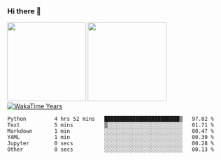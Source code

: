 ### Hi there 👋

<!--
**BBuniverse/BBuniverse** is a ✨ _special_ ✨ repository because its `README.md` (this file) appears on your GitHub profile.

Here are some ideas to get you started:

- 🔭 I’m currently working on ...
- 🌱 I’m currently learning ...
- 👯 I’m looking to collaborate on ...
- 🤔 I’m looking for help with ...
- 💬 Ask me about ...
- 📫 How to reach me: ...
- 😄 Pronouns: ...
- ⚡ Fun fact: ...
-->

<div display="flex">
  <img src="https://github-readme-stats.vercel.app/api?username=BBuniverse&show_icons=true&count_private=true&theme=radical&hide_border=true" height="180"/>
  <img src="https://github-readme-stats.vercel.app/api/top-langs/?username=BBuniverse&layout=compact&theme=radical&hide_border=true" height="180"/>
</div
  
<a href="https://github.com/BBuniverse"><img align="center" alt="WakaTime Years" src="https://github-readme-stats.vercel.app/api/wakatime?username=@BBuniverse&custom_title=WakaTime Years State&layout=compact&time_range=last_year&theme=panda"/></a>
  

<!--START_SECTION:waka-->

```text
Python         4 hrs 52 mins   ████████████████████████▒   97.02 %
Text           5 mins          ▒░░░░░░░░░░░░░░░░░░░░░░░░   01.71 %
Markdown       1 min           ░░░░░░░░░░░░░░░░░░░░░░░░░   00.47 %
YAML           1 min           ░░░░░░░░░░░░░░░░░░░░░░░░░   00.39 %
Jupyter        0 secs          ░░░░░░░░░░░░░░░░░░░░░░░░░   00.28 %
Other          0 secs          ░░░░░░░░░░░░░░░░░░░░░░░░░   00.13 %
```

<!--END_SECTION:waka-->
